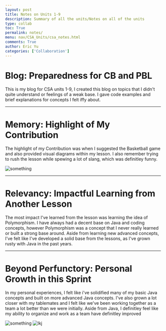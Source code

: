 ```yaml
---
layout: post
title: Notes on Units 1-9
description: Summary of all the units/Notes on all of the units
type: collab
toc: True
permalink: notes/
menu: nav/CSA_Units/csa_notes.html
comments: True
author: Eric Yu
categories: ['Collaboration']
---
```


# Blog: Preparedness for CB and PBL

This is my blog for CSA units 1-9, I created this blog on topics that I didn't quite understand or feelings of a weak base. I gave code examples and brief explanations for concepts I felt iffy about.

---

# Memory: Highlight of My Contribution

The highlight of my Contribution was when I suggested the Basketball game and also provided visual diagrams within my lesson. I also remember trying to rush the lesson while spewing a lot of slang, which was definitley funny.

![something](https://github.com/user-attachments/assets/86be5c1e-8bc8-4e15-8252-54cb561e84f4)

---

# Relevancy: Impactful Learning from Another Lesson

The most impact I've learned from the lesson was learning the idea of Polymorphism. I have always had a decent base on Java and coding concepts, however Polymorphism was a concept that I never really learned or built a strong base around. Aside from learning new advanced concepts, I've felt like I've developed a solid base from the lessons, as I've grown rusty with Java in the past years.



---

# Beyond Perfunctory: Personal Growth in this Sprint

In my personal experiences, I felt like i've solidified many of my basic Java concepts and built on more advanced Java concepts. I've also grown a lot closer with my tablemates and I felt like we've been working together as a team a lot better than we were initially. Aside from Java, I definitley feel like my ability to organize and work as a team have definitley improved 

![something](https://github.com/user-attachments/assets/a233f22d-1207-47af-a48a-bf79289cd211)
![lkj](https://github.com/user-attachments/assets/57be5291-bb0a-473b-b746-f224214a2648)
